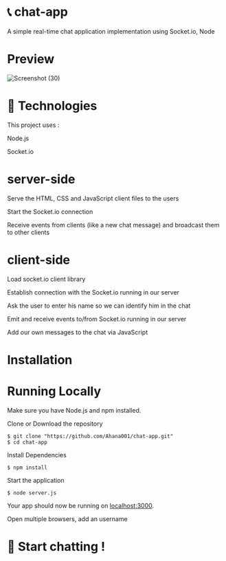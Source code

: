 # 📞 chat-app
A simple real-time chat application implementation using Socket.io, Node 

# Preview
![Screenshot (30)](https://user-images.githubusercontent.com/50478681/152730843-2adcf2d5-bf58-43b9-b50c-db1e103368e3.png)

# 🚀 Technologies

This project uses :

Node.js

Socket.io

# server-side 
Serve the HTML, CSS and JavaScript client files to the users

Start the Socket.io connection

Receive events from clients (like a new chat message) and broadcast them to other clients

# client-side
Load socket.io client library

Establish connection with the Socket.io running in our server

Ask the user to enter his name so we can identify him in the chat

Emit and receive events to/from Socket.io running in our server

Add our own messages to the chat via JavaScript

# Installation
# Running Locally

Make sure you have Node.js and npm installed.

Clone or Download the repository

    $ git clone "https://github.com/Ahana001/chat-app.git"
    $ cd chat-app

Install Dependencies

    $ npm install
   
Start the application

    $ node server.js
    
Your app should now be running on [localhost:3000](http://localhost:3000/).

Open multiple browsers, add an username

# 💬 Start chatting ! 
